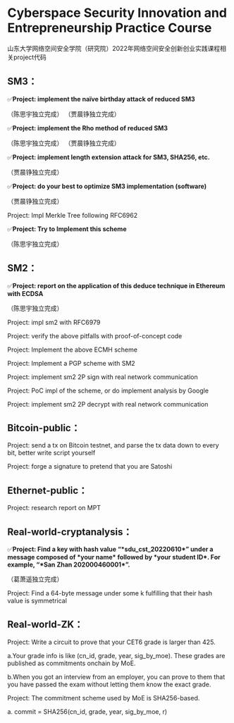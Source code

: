 # Cyberspace Security Innovation and Entrepreneurship Practice Course

山东大学网络空间安全学院（研究院）2022年网络空间安全创新创业实践课程相关project代码

## SM3：

✅**Project: implement the naïve birthday attack of reduced SM3**

（陈思宇独立完成）
（贾晨铮独立完成）

✅**Project: implement the Rho method of reduced SM3**

（陈思宇独立完成）
（贾晨铮独立完成）

✅**Project: implement length extension attack for SM3, SHA256, etc.**

（贾晨铮独立完成）

✅**Project: do your best to optimize SM3 implementation (software)**

（贾晨铮独立完成）

Project: Impl Merkle Tree following RFC6962

✅**Project: Try to Implement this scheme**

（陈思宇独立完成）

<!--文件见siyu-chen branch，参考链接如下：blog.csdn.net/qq_35699583/article/details/113060927?spm=1001.2101.3001.6650.1&utm_medium=distribute.pc_relevant.none-task-blog-2~default~CTRLIST~default-1-113060927-blog-121555000.pc_relevant_multi_platform_whitelistv1_exp2&depth_1-utm_source=distribute.pc_relevant.none-task-blog-2~default~CTRLIST~default-1-113060927-blog-121555000.pc_relevant_multi_platform_whitelistv1_exp2&utm_relevant_index=1-->

## SM2：

✅**Project: report on the application of this deduce technique in Ethereum with ECDSA**

（陈思宇独立完成）

Project: impl sm2 with RFC6979

Project: verify the above pitfalls with proof-of-concept code

Project: Implement the above ECMH scheme

Project: Implement a PGP scheme with SM2

Project: implement sm2 2P sign with real network communication

Project: PoC impl of the scheme, or do implement analysis by Google

Project: implement sm2 2P decrypt with real network communication

## <!--Bitcoin：-->

<!--Project: forge a signature to pretend that you are Satoshi-->

## Bitcoin-public：

Project: send a tx on Bitcoin testnet, and parse the tx data down to every bit, better write script yourself

Project: forge a signature to pretend that you are Satoshi

## Ethernet-public：

Project: research report on MPT

## Real-world-cryptanalysis：

✅**Project: Find a key with hash value “\*sdu_cst_20220610\*” under a message composed of \*your name\* followed by \*your student ID\*. For example, “\*San Zhan 202000460001\*”.**

（葛萧遥独立完成）

Project: Find a 64-byte message under some k fulfilling that their hash value is symmetrical

## Real-world-ZK：

Project: Write a circuit to prove that your CET6 grade is larger than 425. 

a.Your grade info is like (cn_id, grade, year, sig_by_moe). These grades are published as commitments onchain by MoE. 

b.When you got an interview from an employer, you can prove to them that you have passed the exam without letting them know the exact grade. 

Project:  The commitment scheme used by MoE is SHA256-based. 

a. commit = SHA256(cn_id, grade, year, sig_by_moe, r)
